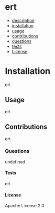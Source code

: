 # ert
* [description](#description)
* [installation](#installation)
* [usage](#usage)
* [contributions](#contributions)
* [questions](#questions)
* [tests](#tests)
* [License](#license)
# Installation
ert
## Usage
ert
## Contributions
ert
### Questions
undefined
#### Tests
ert
#### License
Apache License 2.0
